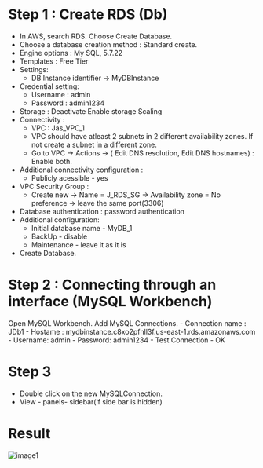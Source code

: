 # Step 1 : Create RDS (Db)
- In AWS, search RDS. Choose Create Database.
- Choose a database creation method : Standard create.
- Engine options : My SQL, 5.7.22
- Templates : Free Tier
- Settings:
	- DB Instance identifier -> MyDBInstance
- Credential setting:
	- Username : admin
	- Password : admin1234
- Storage : Deactivate Enable storage Scaling
- Connectivity :
	- VPC : Jas_VPC_1
	- VPC should have atleast 2 subnets in 2 different availability zones. If not create a subnet in a different zone.
	- Go to VPC -> Actions -> ( Edit DNS resolution, Edit DNS hostnames) : Enable both.
- Additional connectivity configuration :
	- Publicly acessible - yes
- VPC Security Group :
	- Create new -> Name = J_RDS_SG -> Availability zone = No preference -> leave the same port(3306)
- Database authentication :  password authentication
- Additional configuration:
	- Initial database name - MyDB_1
	- BackUp - disable
	- Maintenance - leave it as it is
- Create Database.

# Step 2 : Connecting through an interface (MySQL Workbench)
Open MySQL Workbench. Add MySQL Connections.
	- Connection name : JDb1
	- Hostame : mydbinstance.c8xo2pfnll3f.us-east-1.rds.amazonaws.com
	- Username: admin
	- Password: admin1234
	- Test Connection - OK
# Step 3
  - Double click on the new MySQLConnection.
  - View - panels- sidebar(if side bar is hidden)
# Result
![image1](https://github.com/Jasmy118/scripturient/blob/master/Assignment%20JumpBox.jpg)
